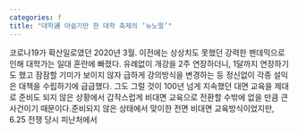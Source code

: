 ```yaml
---
categories: f
title: "대학通 아쉽기만 한 대학 축제의 ‘뉴노멀’"
---
```

코로나19가 확산일로였던 2020년 3월. 이전에는 상상치도 못했던 강력한 팬데믹으로 인해 대학가는 일대 혼란에 빠졌다. 유례없이 개강을 2주 연장하더니, 1달까지 연장하기도 했고 잠잠할 기미가 보이지 않자 급하게 강의방식을 변경하는 등 정신없이 각종 설익은 대책을 수립하기에 급급했다. 그도 그럴 것이 100년 넘게 지속했던 대면 교육을 제대로 준비도 되지 않은 상황에서 갑작스럽게 비대면 교육으로 전환할 수밖에 없을 만큼 큰 사건이기 때문이다.준비되지 않은 상태에서 맞이한 전면 비대면 교육방식이었지만, 6.25 전쟁 당시 피난처에서
